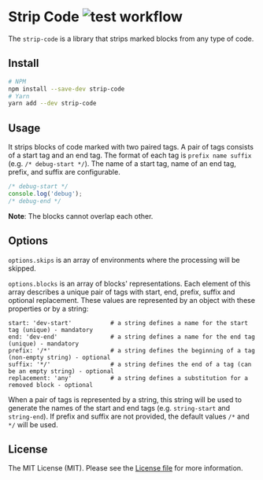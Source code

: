 Strip Code ![test workflow](https://github.com/kudashevs/strip-code/actions/workflows/run-tests.yml/badge.svg)
==========================

The `strip-code` is a library that strips marked blocks from any type of code.


## Install

```bash
# NPM
npm install --save-dev strip-code
# Yarn
yarn add --dev strip-code
```


## Usage

It strips blocks of code marked with two paired tags. A pair of tags consists of a start tag and an end tag. The format
of each tag is `prefix name suffix` (e.g. `/* debug-start */`). The name of a start tag, name of an end tag,
prefix, and suffix are configurable.
```js
/* debug-start */ 
console.log('debug');
/* debug-end */
```

**Note**: The blocks cannot overlap each other.


## Options

`options.skips` is an array of environments where the processing will be skipped.

`options.blocks` is an array of blocks' representations. Each element of this array describes a unique pair of tags with
start, end, prefix, suffix and optional replacement. These values are represented by an object with these properties or by a string:
```
start: 'dev-start'           # a string defines a name for the start tag (unique) - mandatory
end: 'dev-end'               # a string defines a name for the end tag (unique) - mandatory
prefix: '/*'                 # a string defines the beginning of a tag (non-empty string) - optional
suffix: '*/'                 # a string defines the end of a tag (can be an empty string) - optional
replacement: 'any'           # a string defines a substitution for a removed block - optional
```
When a pair of tags is represented by a string, this string will be used to generate the names of the start and end tags
(e.g. `string-start` and `string-end`). If prefix and suffix are not provided, the default values `/*` and `*/` will be used.


## License

The MIT License (MIT). Please see the [License file](LICENSE.md) for more information.